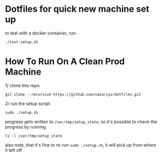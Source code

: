 # Dotfiles for quick new machine set up

to test with a docker container, run:

`./test-setup.sh`

# How To Run On A Clean Prod Machine

1/ clone this repo

`git clone --recursive https://github.com/nazariyv/dotfiles.git`

2/ run the setup script

`sudo ./setup.sh`

progress gets written to `/var/tmp/setup_state`, so it's possible to check the progress by running

`ls -l /var/tmp/setup_state`

also note, that it's fine to re-run `sudo ./setup.sh`, it will pick up from where it left off
